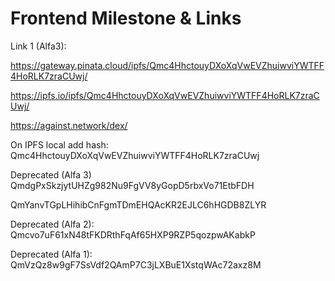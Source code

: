 # Frontend Milestone & Links

Link 1 (Alfa3):

https://gateway.pinata.cloud/ipfs/Qmc4HhctouyDXoXqVwEVZhuiwviYWTFF4HoRLK7zraCUwj/

https://ipfs.io/ipfs/Qmc4HhctouyDXoXqVwEVZhuiwviYWTFF4HoRLK7zraCUwj/

https://against.network/dex/

On IPFS local add hash: 
Qmc4HhctouyDXoXqVwEVZhuiwviYWTFF4HoRLK7zraCUwj

Deprecated (Alfa 3)
QmdgPxSkzjytUHZg982Nu9FgVV8yGopD5rbxVo71EtbFDH

QmYanvTGpLHihibCnFgmTDmEHQAcKR2EJLC6hHGDB8ZLYR

Deprecated (Alfa 2):
Qmcvo7uF61xN48tFKDRthFqAf65HXP9RZP5qozpwAKabkP

Deprecated (Alfa 1):
QmVzQz8w9gF7SsVdf2QAmP7C3jLXBuE1XstqWAc72axz8M


